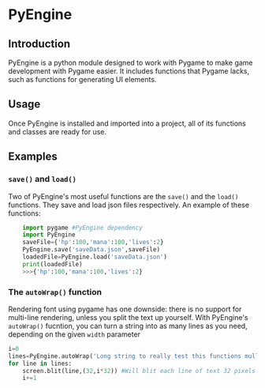 # PyEngine
## Introduction
PyEngine is a python module designed to work with Pygame to make game development with Pygame easier. It includes functions that Pygame lacks, such as functions for generating UI elements.

## Usage
Once PyEngine is installed and imported into a project, all of its functions and classes are ready for use. 

## Examples
### `save()` and `load()`
Two of PyEngine's most useful functions are the `save()` and the `load()` functions. They save and load json files respectively.
An example of these functions:
```python
    import pygame #PyEngine dependency
    import PyEngine
    saveFile={'hp':100,'mana':100,'lives':2}
    PyEngine.save('saveData.json',saveFile)
    loadedFile=PyEngine.load('saveData.json')
    print(loadedFile)
    >>>{'hp':100,'mana':100,'lives':2}
```

### The `autoWrap()` function
Rendering font using pygame has one downside: there is no support for multi-line rendering, unless you split the text up yourself. With PyEngine's `autoWrap()` fucntion, you can turn a string into as many lines as you need, depending on the given `width` parameter
```python
i=0
lines=PyEngine.autoWrap('Long string to really test this functions mullti-line capabillities',50,pygame.font.SysFont('arial',12),'white')
for line in lines:
    screen.blit(line,(32,i*32)) #Will blit each line of text 32 pixels vertically away from each other
    i+=1
```
